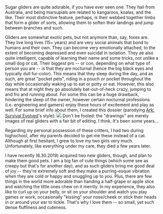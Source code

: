 <!-- var arcMeta {
    "title": "Sugar Gliders",
    "subtitle": "Tiny little fluff balls...",
    "author": "Elijah T.he Rose",
    "date": "7.11.2019",
    "bg-img": "img-0013-HQ-SugarGliderEatingGrape.jpg"} -->

Sugar gliders are quite adorable, if you have ever seen one. They hail from Australia, and being marsupials
are related to kangaroos, koalas, and the like. Their most distinctive feature, perhaps, is their webbed together
limbs that form a glider of sorts, allowing them to soften their landings and jump between branches and such.

Gliders are somewhat exotic pets, but not anymore than, say, foxes are. They live long lives (15+ years) and are very
social animals that bond to humans and their own. They can become very emotionally attached, to the extent of becoming
depressed and even suicidal in isolation. They ae also quite intelligent, capable of learning their name and some tricks,
not unlike a small dog or cat. Their biggest pro -- or con, depending on what type of person you are -- is that they are
nocturnal (hence the big black eyes and typically dull fur-color). This means that they sleep during the day, and as such,
are great "pocket pets", riding in a pouch or pocket throughout the day while occasionally waking up to eat or
potty or eat. However, this also means that at night they go absolutely bat-out-of-heck crazy, jumping to and fro
and running about. For some this can be a huge drawback, hindering the sleep of the owner, however certain nocturnal
professions (i.e. engineering and gamers) enjoy these hours of excitement and play as well. For some brief info 
about them, I created this dossier (parodying <a href="">Ark: Survival Evolved</a>'s style):
<img class="arcImg" src="../Images/img-0016-HQ-SugarGliderDossier.png"></img>
Don't be fooled: the "drawings" are merely images of real gliders with a fair bit of editing. I think. It's been some years...

Regarding my personal possession of these critters, I had two during highschool, after my parents decided to get me these instead
of a cat. Although at first hesitant, I grew to love my two girls very much. Unfortunately, like everything
under my care, they died a few years later. 

I have recently (6.30.2019) acquired two new gliders, though, and plan
to make them good pets. I am a big fan of cute things (which some see as creepy but that's for another day), and as such
gliders bring me good deal of joy -- they're extremely soft and they make a purring-esque vibration when they are cold
or happy and snuggling up to you. Plus, there are few things in the world more adorable than handing
a half-grape or apple slice and watching the little ones chew on it merrily. In my experience, they also like to curl up
on your belly, or sit on your shoulder and watch you play games or work, occasionally "kissing" your nose/cheek or
stick their heads in or around your ear to tickle. That's why I love them -- so small, yet such dense fluffiness and
cuteness.


